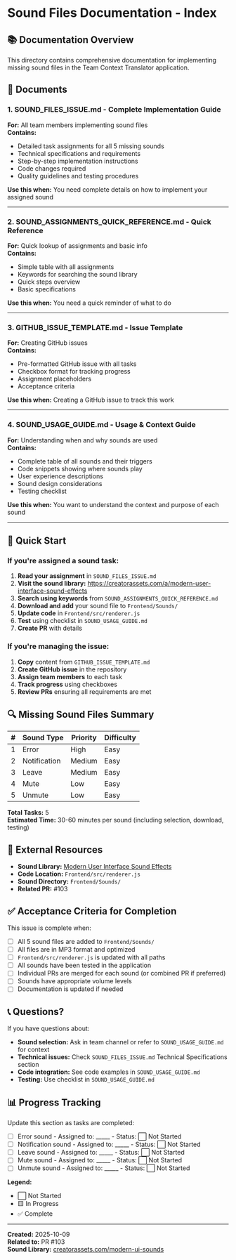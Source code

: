# Sound Files Documentation - Index

## 📚 Documentation Overview

This directory contains comprehensive documentation for implementing missing sound files in the Team Context Translator application.

## 📄 Documents

### 1. **SOUND_FILES_ISSUE.md** - Complete Implementation Guide
**For:** All team members implementing sound files  
**Contains:**
- Detailed task assignments for all 5 missing sounds
- Technical specifications and requirements
- Step-by-step implementation instructions
- Code changes required
- Quality guidelines and testing procedures

**Use this when:** You need complete details on how to implement your assigned sound

---

### 2. **SOUND_ASSIGNMENTS_QUICK_REFERENCE.md** - Quick Reference
**For:** Quick lookup of assignments and basic info  
**Contains:**
- Simple table with all assignments
- Keywords for searching the sound library
- Quick steps overview
- Basic specifications

**Use this when:** You need a quick reminder of what to do

---

### 3. **GITHUB_ISSUE_TEMPLATE.md** - Issue Template
**For:** Creating GitHub issues  
**Contains:**
- Pre-formatted GitHub issue with all tasks
- Checkbox format for tracking progress
- Assignment placeholders
- Acceptance criteria

**Use this when:** Creating a GitHub issue to track this work

---

### 4. **SOUND_USAGE_GUIDE.md** - Usage & Context Guide
**For:** Understanding when and why sounds are used  
**Contains:**
- Complete table of all sounds and their triggers
- Code snippets showing where sounds play
- User experience descriptions
- Sound design considerations
- Testing checklist

**Use this when:** You want to understand the context and purpose of each sound

---

## 🎯 Quick Start

### If you're assigned a sound task:

1. **Read your assignment** in `SOUND_FILES_ISSUE.md`
2. **Visit the sound library:** https://creatorassets.com/a/modern-user-interface-sound-effects
3. **Search using keywords** from `SOUND_ASSIGNMENTS_QUICK_REFERENCE.md`
4. **Download and add** your sound file to `Frontend/Sounds/`
5. **Update code** in `Frontend/src/renderer.js`
6. **Test** using checklist in `SOUND_USAGE_GUIDE.md`
7. **Create PR** with details

### If you're managing the issue:

1. **Copy** content from `GITHUB_ISSUE_TEMPLATE.md`
2. **Create GitHub issue** in the repository
3. **Assign team members** to each task
4. **Track progress** using checkboxes
5. **Review PRs** ensuring all requirements are met

## 🔍 Missing Sound Files Summary

| # | Sound Type | Priority | Difficulty |
|---|------------|----------|------------|
| 1 | Error | High | Easy |
| 2 | Notification | Medium | Easy |
| 3 | Leave | Medium | Easy |
| 4 | Mute | Low | Easy |
| 5 | Unmute | Low | Easy |

**Total Tasks:** 5  
**Estimated Time:** 30-60 minutes per sound (including selection, download, testing)

## 🔗 External Resources

- **Sound Library:** [Modern User Interface Sound Effects](https://creatorassets.com/a/modern-user-interface-sound-effects)
- **Code Location:** `Frontend/src/renderer.js`
- **Sound Directory:** `Frontend/Sounds/`
- **Related PR:** #103

## ✅ Acceptance Criteria for Completion

This issue is complete when:
- [ ] All 5 sound files are added to `Frontend/Sounds/`
- [ ] All files are in MP3 format and optimized
- [ ] `Frontend/src/renderer.js` is updated with all paths
- [ ] All sounds have been tested in the application
- [ ] Individual PRs are merged for each sound (or combined PR if preferred)
- [ ] Sounds have appropriate volume levels
- [ ] Documentation is updated if needed

## 📞 Questions?

If you have questions about:
- **Sound selection:** Ask in team channel or refer to `SOUND_USAGE_GUIDE.md` for context
- **Technical issues:** Check `SOUND_FILES_ISSUE.md` Technical Specifications section
- **Code integration:** See code examples in `SOUND_USAGE_GUIDE.md`
- **Testing:** Use checklist in `SOUND_USAGE_GUIDE.md`

## 📊 Progress Tracking

Update this section as tasks are completed:

- [ ] Error sound - Assigned to: _____ - Status: ⬜ Not Started
- [ ] Notification sound - Assigned to: _____ - Status: ⬜ Not Started
- [ ] Leave sound - Assigned to: _____ - Status: ⬜ Not Started
- [ ] Mute sound - Assigned to: _____ - Status: ⬜ Not Started
- [ ] Unmute sound - Assigned to: _____ - Status: ⬜ Not Started

**Legend:**
- ⬜ Not Started
- 🟨 In Progress
- ✅ Complete

---

**Created:** 2025-10-09  
**Related to:** PR #103  
**Sound Library:** [creatorassets.com/modern-ui-sounds](https://creatorassets.com/a/modern-user-interface-sound-effects)

